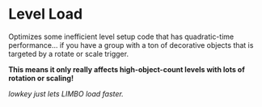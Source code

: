 # Level Load

Optimizes some inefficient level setup code that has quadratic-time performance... if you have a group with a ton of decorative objects that is targeted by a rotate or scale trigger.

**This means it only really affects high-object-count levels with lots of rotation or scaling!**

*lowkey just lets LIMBO load faster.*
